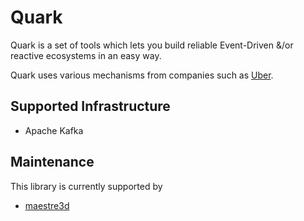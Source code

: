 # Quark
Quark is a set of tools which lets you build reliable Event-Driven &/or reactive ecosystems in an easy way.

Quark uses various mechanisms from companies such as [Uber](https://eng.uber.com/reliable-reprocessing/).

## Supported Infrastructure
- Apache Kafka

## Maintenance
This library is currently supported by
- [maestre3d](https://github.com/maestre3d)
